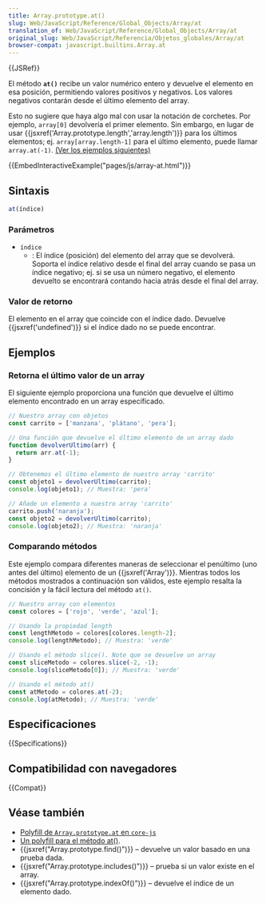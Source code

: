```yaml
---
title: Array.prototype.at()
slug: Web/JavaScript/Reference/Global_Objects/Array/at
translation_of: Web/JavaScript/Reference/Global_Objects/Array/at
original_slug: Web/JavaScript/Referencia/Objetos_globales/Array/at
browser-compat: javascript.builtins.Array.at
---
```

{{JSRef}}

El método **`at()`** recibe un valor numérico entero y devuelve el elemento en esa posición, permitiendo valores positivos y negativos. Los valores negativos contarán desde el último elemento del array.

Esto no sugiere que haya algo mal con usar la notación de corchetes. Por ejemplo, `array[0]` devolvería el primer elemento. Sin embargo, en lugar de usar {{jsxref('Array.prototype.length','array.length')}} para los últimos elementos; ej. `array[array.length-1]` para el último elemento, puede llamar `array.at(-1)`. [(Ver los ejemplos siguientes)](#ejemplos)

{{EmbedInteractiveExample("pages/js/array-at.html")}}

## Sintaxis 

```js
at(índice)
```

### Parámetros

- `índice`
  - : El índice (posición) del elemento del array que se devolverá. Soporta el índice relativo desde el final del array cuando se pasa un índice negativo; ej. si se usa un número negativo, el elemento devuelto se encontrará contando hacia atrás desde el final del array.

### Valor de retorno 

El elemento en el array que coincide con el índice dado. Devuelve {{jsxref('undefined')}} si el índice dado no se puede encontrar.

## Ejemplos

### Retorna el último valor de un array

El siguiente ejemplo proporciona una función que devuelve el último elemento encontrado en un array especificado.

```js
// Nuestro array con objetos
const carrito = ['manzana', 'plátano', 'pera'];

// Una función que devuelve el último elemento de un array dado
function devolverUltimo(arr) {
  return arr.at(-1);
}

// Obtenemos el último elemento de nuestro array 'carrito'
const objeto1 = devolverUltimo(carrito);
console.log(objeto1); // Muestra: 'pera'

// Añade un elemento a nuestro array 'carrito'
carrito.push('naranja');
const objeto2 = devolverUltimo(carrito);
console.log(objeto2); // Muestra: 'naranja'
```

### Comparando métodos

Este ejemplo compara diferentes maneras de seleccionar el penúltimo (uno antes del último) elemento de un {{jsxref('Array')}}. Mientras todos los métodos mostrados a continuación son válidos, este ejemplo resalta la concisión y la fácil lectura del método `at()`.

```js
// Nuestro array con elementos
const colores = ['rojo', 'verde', 'azul'];

// Usando la propiedad length
const lengthMetodo = colores[colores.length-2];
console.log(lengthMetodo); // Muestra: 'verde'

// Usando el método slice(). Note que se devuelve un array
const sliceMetodo = colores.slice(-2, -1);
console.log(sliceMetodo[0]); // Muestra: 'verde'

// Usando el método at()
const atMetodo = colores.at(-2);
console.log(atMetodo); // Muestra: 'verde'
```

## Especificaciones

{{Specifications}}

## Compatibilidad con navegadores

{{Compat}}

## Véase también

- [Polyfill de `Array.prototype.at` en `core-js`](https://github.com/zloirock/core-js#relative-indexing-method)
- [Un polyfill para el método at()](https://github.com/tc39/proposal-relative-indexing-method#polyfill).
- {{jsxref("Array.prototype.find()")}} – devuelve un valor basado en una prueba dada.
- {{jsxref("Array.prototype.includes()")}} – prueba si un valor existe en el array.
- {{jsxref("Array.prototype.indexOf()")}} – devuelve el índice de un elemento dado.